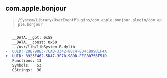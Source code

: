## com.apple.bonjour

> `/System/Library/UserEventPlugins/com.apple.bonjour.plugin/com.apple.bonjour`

```diff

   __DATA.__got: 0x58
   __DATA.__const: 0x50
   - /usr/lib/libSystem.B.dylib
-  UUID: 29E798E3-7CAB-3342-88C4-ED4CB99D1F4A
+  UUID: 3923F462-5DA7-3F70-98DD-FEE80756F51D
   Functions: 13
   Symbols:   53
   CStrings:  30

```
